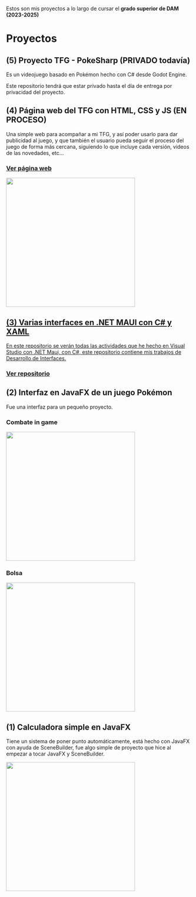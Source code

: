 <p>Estos son mis proyectos a lo largo de cursar el <b>grado superior de DAM (2023-2025)</b></p>

# Proyectos

## (5) Proyecto TFG - PokeSharp (PRIVADO todavía)

Es un videojuego basado en Pokémon hecho con C# desde Godot Engine.

Este repositorio tendrá que estar privado hasta el día de entrega por privacidad del proyecto.
<!-- <h3><a href="https://github.com/Maek0s/PokeSharp">Ver repositorio</h3> -->

## (4) Página web del TFG con HTML, CSS y JS (EN PROCESO)

Una simple web para acompañar a mi TFG, y así poder usarlo para dar publicidad al juego,
y que también el usuario pueda seguir el proceso del juego de forma más cercana, siguiendo lo
que incluye cada versión, videos de las novedades, etc...
<h3><a href="https://maek0s.github.io/PokeSharpWeb/">Ver página web</h3>
 
<img src="https://github.com/user-attachments/assets/66f086d2-6b2a-4d95-8c1f-a10e29125db1" height="350px">

## (3) Varias interfaces en .NET MAUI con C# y XAML

En este repositorio se verán todas las actividades que he hecho en Visual Studio con .NET Maui, con C#,
este repositorio contiene mis trabajos de Desarrollo de Interfaces.

<h3><a href="https://github.com/Maek0s/2DAM_DesarrolloInterfaces">Ver repositorio</a></h3>

## (2) Interfaz en JavaFX de un juego Pokémon

Fue una interfaz para un pequeño proyecto.

### Combate in game
<img src="https://github.com/Maek0s/PokeJava_Interfaces/assets/145163254/2cabdfae-51c0-4f37-8cf5-de5311bc5ac0" height="350px">

### Bolsa
<img src="https://github.com/Maek0s/PokeJava_Interfaces/assets/145163254/8583d1d5-047b-4651-86cc-3cd84d3ac964" height="350px">

## (1) Calculadora simple en JavaFX

Tiene un sistema de poner punto automáticamente, está hecho con JavaFX con ayuda de SceneBuilder, 
fue algo simple de proyecto que hice al empezar a tocar JavaFX y SceneBuilder.

<img src="https://github.com/user-attachments/assets/4109d110-be12-40d2-85a7-0899565b9ad7" height="350px">







